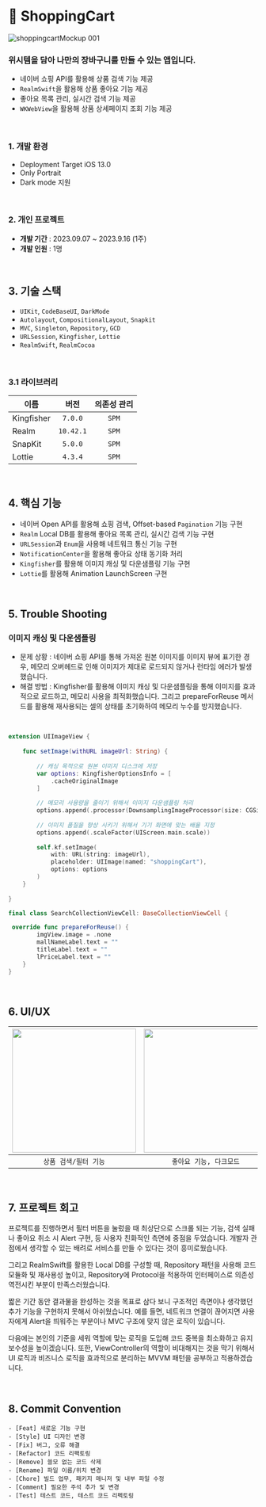 # 🛒 ShoppingCart
![shoppingcartMockup 001](https://github.com/hwangyeri/ShoppingCart/assets/114602459/8d469f1a-98c5-4a25-982f-8b07338ae87d)

### 위시템을 담아 나만의 장바구니를 만들 수 있는 앱입니다.
- 네이버 쇼핑 API를 활용해 상품 검색 기능 제공
- `RealmSwift`을 활용해 상품 좋아요 기능 제공
- 좋아요 목록 관리, 실시간 검색 기능 제공
- `WKWebView`을 활용해 상품 상세페이지 조회 기능 제공
<br/>

### 1. 개발 환경
- Deployment Target iOS 13.0
- Only Portrait
- Dark mode 지원
<br/>

### 2. 개인 프로젝트
- **개발 기간** : 2023.09.07 ~ 2023.9.16 (1주)
- **개발 인원** : 1명
<br/>

## 3. 기술 스택
- `UIKit`, `CodeBaseUI`, `DarkMode`
- `Autolayout`, `CompositionalLayout`, `Snapkit`
- `MVC`, `Singleton`, `Repository`, `GCD`
- `URLSession`, `Kingfisher`, `Lottie`
- `RealmSwift`, `RealmCocoa`
<br/>

### 3.1 라이브러리
 
| 이름 | 버전 | 의존성 관리 |
| ------------- | :-------: | :---: |
| Kingfisher   | `7.0.0`   | `SPM` |
| Realm        | `10.42.1` | `SPM` |
| SnapKit      | `5.0.0`   | `SPM` |
| Lottie       | `4.3.4`   | `SPM` |
<br/>

## 4. 핵심 기능
- 네이버 Open API를 활용해 쇼핑 검색, Offset-based `Pagination` 기능 구현
- `Realm` Local DB를 활용해 좋아요 목록 관리, 실시간 검색 기능 구현
- `URLSession`과 `Enum`을 사용해 네트워크 통신 기능 구현
- `NotificationCenter`을 활용해 좋아요 상태 동기화 처리
- `Kingfisher`를 활용해 이미지 캐싱 및 다운샘플링 기능 구현
- `Lottie`를 활용해 Animation LaunchScreen 구현
<br/>

## 5. Trouble Shooting
### 이미지 캐싱 및 다운샘플링
- 문제 상황 : 네이버 쇼핑 API를 통해 가져온 원본 이미지를 이미지 뷰에 표기한 경우, 메모리 오버헤드로 인해 이미지가 제대로 로드되지 않거나 런타임 에러가 발생했습니다.
- 해결 방법 : Kingfisher를 활용해 이미지 캐싱 및 다운샘플링을 통해 이미지를 효과적으로 로드하고, 메모리 사용을 최적화했습니다. 그리고 prepareForReuse 메서드를 활용해 재사용되는 셀의 상태를 초기화하여 메모리 누수를 방지했습니다.
</br>

```swift
extension UIImageView {
    
    func setImage(withURL imageUrl: String) {
        
        // 캐싱 목적으로 원본 이미지 디스크에 저장
        var options: KingfisherOptionsInfo = [
            .cacheOriginalImage
        ]
        
        // 메모리 사용량을 줄이기 위해서 이미지 다운샘플링 처리
        options.append(.processor(DownsamplingImageProcessor(size: CGSize(width: 100, height: 100))))
        
        // 이미지 품질을 향상 시키기 위해서 기기 화면에 맞는 배율 지정
        options.append(.scaleFactor(UIScreen.main.scale))
        
        self.kf.setImage(
            with: URL(string: imageUrl),
            placeholder: UIImage(named: "shoppingCart"),
            options: options
        )
    }
    
}

final class SearchCollectionViewCell: BaseCollectionViewCell {

 override func prepareForReuse() {
        imgView.image = .none
        mallNameLabel.text = ""
        titleLabel.text = ""
        lPriceLabel.text = ""
    }
}
```

<br/>

## 6. UI/UX
|<img src="https://github.com/hwangyeri/ShoppingCart/assets/114602459/473e59e5-fff4-4984-8b55-d6e182d17d74.gif" width=250></img>|<img src="https://github.com/hwangyeri/ShoppingCart/assets/114602459/88a191be-5494-4dd6-b8ef-5954f571166a.gif" width=250></img>|
|:-:|:-:|
|`상품 검색/필터 기능`|`좋아요 기능, 다크모드`|
<br/>

## 7. 프로젝트 회고
프로젝트를 진행하면서 필터 버튼을 눌렀을 때 최상단으로 스크롤 되는 기능, 검색 실패나 좋아요 취소 시 Alert 구현, 등 사용자 친화적인 측면에 중점을 두었습니다. 개발자 관점에서 생각할 수 있는 배려로 서비스를 만들 수 있다는 것이 흥미로웠습니다. 

그리고 RealmSwift를 활용한 Local DB를 구성할 때, Repository 패턴을 사용해 코드 모듈화 및 재사용성 높이고, Repository에 Protocol을 적용하여 인터페이스로 의존성 역전시킨 부분이 만족스러웠습니다.

짧은 기간 동안 결과물을 완성하는 것을 목표로 삼다 보니 구조적인 측면이나 생각했던 추가 기능을 구현하지 못해서 아쉬웠습니다. 예를 들면, 네트워크 연결이 끊어지면 사용자에게 Alert을 띄워주는 부분이나 MVC 구조에 맞지 않은 로직이 있습니다.

다음에는 본인의 기준을 세워 역할에 맞는 로직을 도입해 코드 중복을 최소화하고 유지 보수성을 높이겠습니다. 또한, ViewController의 역할이 비대해지는 것을 막기 위해서 UI 로직과 비즈니스 로직을 효과적으로 분리하는 MVVM 패턴을 공부하고 적용하겠습니다.

<br/>

## 8. Commit Convention
```
- [Feat] 새로운 기능 구현
- [Style] UI 디자인 변경
- [Fix] 버그, 오류 해결
- [Refactor] 코드 리팩토링
- [Remove] 쓸모 없는 코드 삭제
- [Rename] 파일 이름/위치 변경
- [Chore] 빌드 업무, 패키지 매니저 및 내부 파일 수정
- [Comment] 필요한 주석 추가 및 변경
- [Test] 테스트 코드, 테스트 코드 리펙토링
```
<br/>
